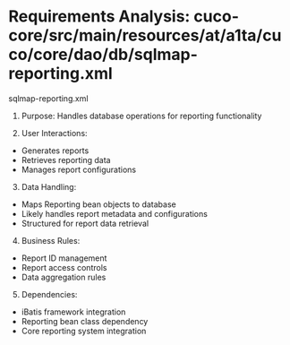 # Requirements Analysis: cuco-core/src/main/resources/at/a1ta/cuco/core/dao/db/sqlmap-reporting.xml

sqlmap-reporting.xml
1. Purpose: Handles database operations for reporting functionality

2. User Interactions:
- Generates reports
- Retrieves reporting data
- Manages report configurations

3. Data Handling:
- Maps Reporting bean objects to database
- Likely handles report metadata and configurations
- Structured for report data retrieval

4. Business Rules:
- Report ID management
- Report access controls
- Data aggregation rules

5. Dependencies:
- iBatis framework integration
- Reporting bean class dependency
- Core reporting system integration